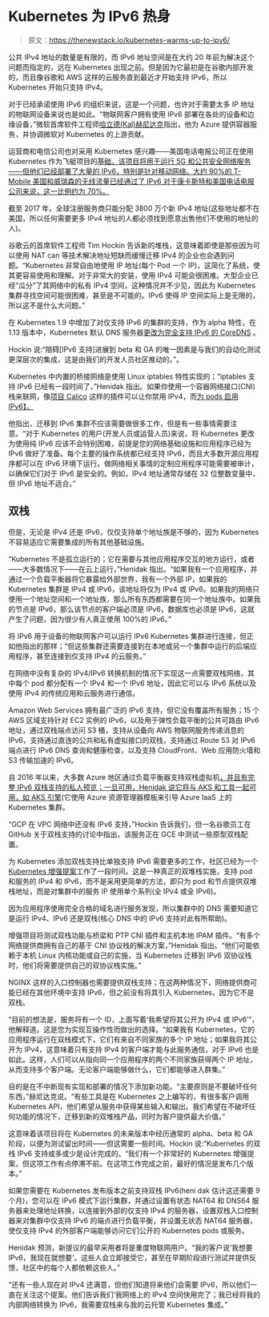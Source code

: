 # Kubernetes 为 IPv6 热身

> 原文：<https://thenewstack.io/kubernetes-warms-up-to-ipv6/>

公共 IPv4 地址的数量是有限的，而 IPv6 地址空间是在大约 20 年前为解决这个问题而指定的，远在 Kubernetes 出现之前。但是因为它最初是在谷歌内部开发的，而且像谷歌和 AWS 这样的云服务直到最近才开始支持 IPv6，所以 Kubernetes 开始只支持 IPv4。

对于已经承诺使用 IPv6 的组织来说，这是一个问题，也许对于需要太多 IP 地址的物联网设备来说也是如此。“物联网客户拥有使用 IPv6 部署在各处的设备和边缘设备，”微软首席软件工程师[哈立德(Kal)赫尼达克](https://github.com/khenidak)指出，他为 Azure 提供容器服务，并协调微软对 Kubernetes 的上游贡献。

运营商和电信公司也对采用 Kubernetes 感兴趣——美国电话电报公司正在使用 Kubernetes 作为飞艇项目的[基础，该项目将用于运行 5G 和公共安全网络服务——但他们已经部署了大量的 IPv6，特别是针对移动网络。大约 90%的 T-Mobile 美国和威瑞森的无线流量已经通过了 IPv6 对于康卡斯特和美国电话电报公司来说，这一比例约为 70%。](https://www.airshipit.org/)

截至 2017 年，全球注册服务商只能分配 3800 万个新 IPv4 地址(这些地址都不在美国，所以任何需要更多 IPv4 地址的人都必须找到愿意出售他们不使用的地址的人)。

谷歌云的首席软件工程师 Tim Hockin 告诉新的堆栈，这意味着即使是那些因为可以使用 NAT can 等技术解决地址短缺而缓慢迁移 IPv4 的企业也会遇到问题。“Kubernetes 非常自由地使用 IP 地址(每个 Pod 一个 IP)，这简化了系统，使其更容易使用和理解。对于非常大的安装，使用 IPv4 可能会很困难。大型企业已经“瓜分”了其网络中的私有 IPv4 空间，这种情况并不少见，因此为 Kubernetes 集群寻找空间可能很困难，甚至是不可能的。IPv6 使得 IP 空间实际上是无限的，所以这不是什么大问题。”

在 Kubernetes 1.9 中增加了对仅支持 IPv6 的集群的支持，作为 alpha 特性，在 1.13 版本中，Kubernetes 默认 DNS 服务器[更改为完全支持 IPv6 的 CoreDNS](https://thenewstack.io/kubernetes-team-pushes-toward-shorter-release-cycles-with-1-13-release/) 。

Hockin 说:“阻碍[IPv6 支持]进展到 beta 和 GA 的唯一因素是与我们的自动化测试更深层次的集成，这是由我们的开发人员社区推动的。”。

Kubernetes 中内置的桥接网络是使用 Linux iptables 特性实现的；“iptables 支持 IPv6 已经有一段时间了，”Henidak 指出。如果你使用一个容器网络接口(CNI)栈来联网，像[项目 Calico](https://www.projectcalico.org/) 这样的插件可以让你禁用 IPv4，而[为 pods 启用 IPv6】。](https://opsnotice.xyz/kubernetes-ipv6-only/)

他指出，迁移到 IPv6 集群不应该需要做很多工作，但是有一些事情需要注意。“对于 Kubernetes 的用户(开发人员或运营人员)来说，将 Kubernetes 更改为使用纯 IPv6 应该不会特别困难，前提是您的网络基础设施和应用程序已经为 IPv6 做好了准备。每个主要的操作系统都已经支持 IPv6，而且大多数开源应用程序都可以在 IPv6 环境下运行。做网络相关事情的定制应用程序可能需要被审计，以确保它们对于 IPv6 是安全的。例如，IPv4 地址通常存储在 32 位整数变量中，但 IPv6 地址不适合。”

## 双栈

但是，无论是 IPv4 还是 IPv6，仅仅支持单个地址族是不够的，因为 Kubernetes 不容易适应它需要集成的所有其他基础设施。

“Kubernetes 不是孤立运行的；它在需要与其他应用程序交互的地方运行，或者——大多数情况下——在云上运行，”Henidak 指出。“如果我有一个应用程序，并通过一个负载平衡器将它暴露给外部世界，我有一个外部 IP，如果我的 Kubernetes 集群是 IPv4 或 IPv6，该地址将仅为 IPv4 或 IPv6。如果我的网络只使用一个地址空间和一个地址族，那么所有东西都需要在同一个地址族中。如果我的节点是 IPv6，那么该节点的客户端必须是 IPv6，数据库也必须是 IPv6，这就产生了问题，因为很少有人真正使用 100%的 IPv6。”

将 IPv6 用于设备的物联网客户可以运行 IPv6 Kubernetes 集群进行连接，但正如他指出的那样；“但这些集群还需要连接到在本地或另一个集群中运行的后端应用程序，甚至连接到仅支持 IPv4 的云服务。”

在网络中没有复杂的 IPv4/IPv6 转换机制的情况下实现这一点需要双栈网络，其中每个 pod 都分配有一个 IPv4 和一个 IPv6 地址，因此它可以与 IPv6 系统以及使用 IPv4 的传统应用和云服务进行通信。

Amazon Web Services 拥有最广泛的 IPv6 支持，但它没有覆盖所有服务；15 个 AWS 区域支持针对 EC2 实例的 IPv6，以及用于弹性负载平衡的公共可路由 IPv6 地址，通过双栈端点访问 S3 桶，支持从设备向 AWS 物联网服务传递消息的 IPv6，支持通过直连的公共和私有虚拟接口的双栈，支持通过 Route 53 对 IPv6 端点进行 IPv6 DNS 查询和健康检查，以及支持 CloudFront、Web 应用防火墙和 S3 传输加速的 IPv6。

自 2016 年以来，大多数 Azure 地区通过负载平衡器支持双栈虚拟机[，并且有完整 IPv6 双栈支持的私人预览；一旦可用，Henidak 说它将与 AKS 和工具](https://docs.microsoft.com/en-us/azure/load-balancer/load-balancer-ipv6-overview)[一起可用，如 AKS 引擎](https://github.com/Azure/aks-engine)(它使用 Azure 资源管理器模板来引导 Azure IaaS 上的 Kubernetes 集群。

“GCP 在 VPC 网络中还没有 IPv6 支持，”Hockin 告诉我们，但一名谷歌员工在 GitHub 关于双栈支持的讨论中指出，该服务正在 GCE 中测试一些原型双栈配置。

为 Kubernetes 添加双栈支持比单独支持 IPv6 需要更多的工作，社区已经为一个 [Kubernetes 增强提案](https://github.com/kubernetes/enhancements/issues/563)工作了一段时间。这是一种真正的双堆栈实施，支持 pod 和服务的 IPv4 和 IPv6，而不是采用更简单的方法，即只为 pod 和节点提供双堆栈地址，而是对集群中的服务 IP 使用单个系列(全 IPv4 或全 IPv6)。

因为应用程序使用完全合格的域名进行服务发现，所以集群中的 DNS 需要知道它是运行 IPv4、IPv6 还是双栈(核心 DNS 中的 IPv6 支持对此有所帮助)。

增强项目将测试双栈功能与桥梁和 PTP CNI 插件和主机本地 IPAM 插件。“有多个网络提供商拥有自己的基于 CNI 协议栈的解决方案，”Henidak 指出。“他们可能依赖于本机 Linux 内核功能或自己的实施，当 Kubernetes 迁移到 IPv6 双协议栈时，他们将需要提供自己的双协议栈实施。”

NGINX 这样的入口控制器也需要提供双栈支持；在这两种情况下，网络提供商可能已经在其他环境中支持 IPv6，但之前没有将其引入 Kubernetes，因为它不是双栈。

“目前的想法是，服务将有一个 ID，上面写着‘我希望将其公开为 IPv4 或 IPv6’”，他解释道。这是您为实现互操作性而做出的选择。“如果我有 Kubernetes，它的应用程序运行在双栈模式下，它们有来自不同家族的多个 IP 地址；如果我将其公开为 IPv4，这意味着只有支持 IPv4 的客户端才能与此服务通信，对于 IPv6 也是如此。这样，人们可以从指向同一个应用程序的两个不同家族获得两个 IP 地址，从而支持多个客户端。无论客户端能够做什么，它们都能够进入群集。”

目的是在不中断现有实现和部署的情况下添加新功能。“主要原则是不要破坏任何东西，”赫尼达克说。“有些工具是在 Kubernetes 之上编写的，有很多客户调用 Kubernetes API，他们希望从服务中获得某些输入和输出。我们希望在不破坏任何功能的情况下，迁移到新的双堆栈产品，同时为客户提供最大价值。”

这意味着该项目将在 Kubernetes 的未来版本中经历通常的 alpha、beta 和 GA 阶段，以便为测试留出时间——但这需要一些时间。Hockin 说:“Kubernetes 的双栈 IPv6 支持或多或少是设计完成的。“我们有一个非常好的 Kubernetes 增强提案，但这项工作有点停滞不前。在这项工作完成之前，最好的情况是发布几个版本。”

如果您需要在 Kubernetes 发布版本之前支持双栈 IPv6(heni dak 估计这还需要 9 个月)，您可以在 IPv6 模式下运行集群，并通过设置有状态 NAT64 和 DNS64 服务器来处理地址转换，以连接到外部的仅支持 IPv4 的服务器，设置双栈入口控制器来对集群中仅支持 IPv6 的端点进行负载平衡，并设置无状态 NAT64 服务器，使仅支持 IPv4 的外部客户端能够访问它们公开的 Kubernetes pods 或服务。

Henidak 预测，新提议的最早采用者将是重度物联网用户。“我的客户说‘我想要 IPv6，我现在就想要’。这些人会立即接受它，甚至在早期阶段进行测试并提供反馈，社区中的每个人都依赖这些人。”

“还有一些人现在对 IPv4 还满意，但他们知道将来他们会需要 IPv6，所以他们一直在关注这个提案。他们告诉我们‘我网络上的 IPv4 空间快用完了；我已经将我的内部网络转换为 IPv6，我需要双栈来与我的云托管 Kubernetes 集成。”

<svg xmlns:xlink="http://www.w3.org/1999/xlink" viewBox="0 0 68 31" version="1.1"><title>Group</title> <desc>Created with Sketch.</desc></svg>